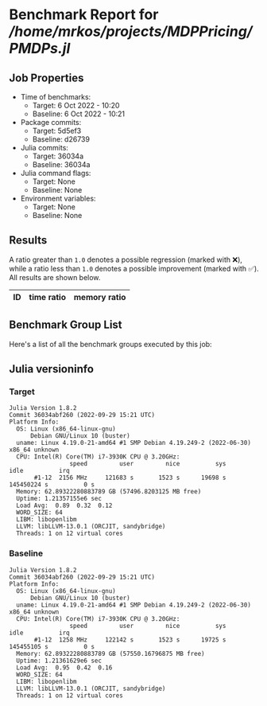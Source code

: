 # Benchmark Report for */home/mrkos/projects/MDPPricing/PMDPs.jl*

## Job Properties
* Time of benchmarks:
    - Target: 6 Oct 2022 - 10:20
    - Baseline: 6 Oct 2022 - 10:21
* Package commits:
    - Target: 5d5ef3
    - Baseline: d26739
* Julia commits:
    - Target: 36034a
    - Baseline: 36034a
* Julia command flags:
    - Target: None
    - Baseline: None
* Environment variables:
    - Target: None
    - Baseline: None

## Results
A ratio greater than `1.0` denotes a possible regression (marked with :x:), while a ratio less
than `1.0` denotes a possible improvement (marked with :white_check_mark:). All results are shown below.

| ID | time ratio | memory ratio |
|----|------------|--------------|

## Benchmark Group List
Here's a list of all the benchmark groups executed by this job:


## Julia versioninfo

### Target
```
Julia Version 1.8.2
Commit 36034abf260 (2022-09-29 15:21 UTC)
Platform Info:
  OS: Linux (x86_64-linux-gnu)
      Debian GNU/Linux 10 (buster)
  uname: Linux 4.19.0-21-amd64 #1 SMP Debian 4.19.249-2 (2022-06-30) x86_64 unknown
  CPU: Intel(R) Core(TM) i7-3930K CPU @ 3.20GHz: 
                 speed         user         nice          sys         idle          irq
       #1-12  2156 MHz     121683 s       1523 s      19698 s  145450224 s          0 s
  Memory: 62.89322280883789 GB (57496.8203125 MB free)
  Uptime: 1.21357155e6 sec
  Load Avg:  0.89  0.32  0.12
  WORD_SIZE: 64
  LIBM: libopenlibm
  LLVM: libLLVM-13.0.1 (ORCJIT, sandybridge)
  Threads: 1 on 12 virtual cores
```

### Baseline
```
Julia Version 1.8.2
Commit 36034abf260 (2022-09-29 15:21 UTC)
Platform Info:
  OS: Linux (x86_64-linux-gnu)
      Debian GNU/Linux 10 (buster)
  uname: Linux 4.19.0-21-amd64 #1 SMP Debian 4.19.249-2 (2022-06-30) x86_64 unknown
  CPU: Intel(R) Core(TM) i7-3930K CPU @ 3.20GHz: 
                 speed         user         nice          sys         idle          irq
       #1-12  1258 MHz     122142 s       1523 s      19725 s  145455105 s          0 s
  Memory: 62.89322280883789 GB (57550.16796875 MB free)
  Uptime: 1.21361629e6 sec
  Load Avg:  0.95  0.42  0.16
  WORD_SIZE: 64
  LIBM: libopenlibm
  LLVM: libLLVM-13.0.1 (ORCJIT, sandybridge)
  Threads: 1 on 12 virtual cores
```